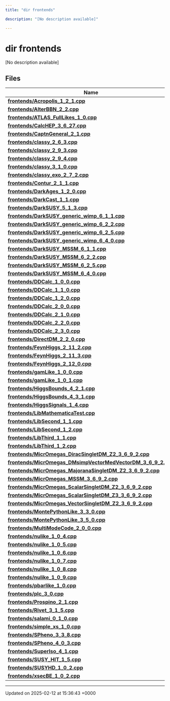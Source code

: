 ```yaml
---
title: "dir frontends"

description: "[No description available]"

---
```


# dir frontends

[No description available]

## Files

| Name           |
| -------------- |
| **[frontends/Acropolis_1_2_1.cpp](/documentation/code/files/acropolis__1__2__1_8cpp/#file-frontends-acropolis-1-2-1-cpp)**  |
| **[frontends/AlterBBN_2_2.cpp](/documentation/code/files/alterbbn__2__2_8cpp/#file-frontends-alterbbn-2-2-cpp)**  |
| **[frontends/ATLAS_FullLikes_1_0.cpp](/documentation/code/files/atlas__fulllikes__1__0_8cpp/#file-frontends-atlas-fulllikes-1-0-cpp)**  |
| **[frontends/CalcHEP_3_6_27.cpp](/documentation/code/files/calchep__3__6__27_8cpp/#file-frontends-calchep-3-6-27-cpp)**  |
| **[frontends/CaptnGeneral_2_1.cpp](/documentation/code/files/captngeneral__2__1_8cpp/#file-frontends-captngeneral-2-1-cpp)**  |
| **[frontends/classy_2_6_3.cpp](/documentation/code/files/classy__2__6__3_8cpp/#file-frontends-classy-2-6-3-cpp)**  |
| **[frontends/classy_2_9_3.cpp](/documentation/code/files/classy__2__9__3_8cpp/#file-frontends-classy-2-9-3-cpp)**  |
| **[frontends/classy_2_9_4.cpp](/documentation/code/files/classy__2__9__4_8cpp/#file-frontends-classy-2-9-4-cpp)**  |
| **[frontends/classy_3_1_0.cpp](/documentation/code/files/classy__3__1__0_8cpp/#file-frontends-classy-3-1-0-cpp)**  |
| **[frontends/classy_exo_2_7_2.cpp](/documentation/code/files/classy__exo__2__7__2_8cpp/#file-frontends-classy-exo-2-7-2-cpp)**  |
| **[frontends/Contur_2_1_1.cpp](/documentation/code/files/contur__2__1__1_8cpp/#file-frontends-contur-2-1-1-cpp)**  |
| **[frontends/DarkAges_1_2_0.cpp](/documentation/code/files/darkages__1__2__0_8cpp/#file-frontends-darkages-1-2-0-cpp)**  |
| **[frontends/DarkCast_1_1.cpp](/documentation/code/files/darkcast__1__1_8cpp/#file-frontends-darkcast-1-1-cpp)**  |
| **[frontends/DarkSUSY_5_1_3.cpp](/documentation/code/files/darksusy__5__1__3_8cpp/#file-frontends-darksusy-5-1-3-cpp)**  |
| **[frontends/DarkSUSY_generic_wimp_6_1_1.cpp](/documentation/code/files/darksusy__generic__wimp__6__1__1_8cpp/#file-frontends-darksusy-generic-wimp-6-1-1-cpp)**  |
| **[frontends/DarkSUSY_generic_wimp_6_2_2.cpp](/documentation/code/files/darksusy__generic__wimp__6__2__2_8cpp/#file-frontends-darksusy-generic-wimp-6-2-2-cpp)**  |
| **[frontends/DarkSUSY_generic_wimp_6_2_5.cpp](/documentation/code/files/darksusy__generic__wimp__6__2__5_8cpp/#file-frontends-darksusy-generic-wimp-6-2-5-cpp)**  |
| **[frontends/DarkSUSY_generic_wimp_6_4_0.cpp](/documentation/code/files/darksusy__generic__wimp__6__4__0_8cpp/#file-frontends-darksusy-generic-wimp-6-4-0-cpp)**  |
| **[frontends/DarkSUSY_MSSM_6_1_1.cpp](/documentation/code/files/darksusy__mssm__6__1__1_8cpp/#file-frontends-darksusy-mssm-6-1-1-cpp)**  |
| **[frontends/DarkSUSY_MSSM_6_2_2.cpp](/documentation/code/files/darksusy__mssm__6__2__2_8cpp/#file-frontends-darksusy-mssm-6-2-2-cpp)**  |
| **[frontends/DarkSUSY_MSSM_6_2_5.cpp](/documentation/code/files/darksusy__mssm__6__2__5_8cpp/#file-frontends-darksusy-mssm-6-2-5-cpp)**  |
| **[frontends/DarkSUSY_MSSM_6_4_0.cpp](/documentation/code/files/darksusy__mssm__6__4__0_8cpp/#file-frontends-darksusy-mssm-6-4-0-cpp)**  |
| **[frontends/DDCalc_1_0_0.cpp](/documentation/code/files/ddcalc__1__0__0_8cpp/#file-frontends-ddcalc-1-0-0-cpp)**  |
| **[frontends/DDCalc_1_1_0.cpp](/documentation/code/files/ddcalc__1__1__0_8cpp/#file-frontends-ddcalc-1-1-0-cpp)**  |
| **[frontends/DDCalc_1_2_0.cpp](/documentation/code/files/ddcalc__1__2__0_8cpp/#file-frontends-ddcalc-1-2-0-cpp)**  |
| **[frontends/DDCalc_2_0_0.cpp](/documentation/code/files/ddcalc__2__0__0_8cpp/#file-frontends-ddcalc-2-0-0-cpp)**  |
| **[frontends/DDCalc_2_1_0.cpp](/documentation/code/files/ddcalc__2__1__0_8cpp/#file-frontends-ddcalc-2-1-0-cpp)**  |
| **[frontends/DDCalc_2_2_0.cpp](/documentation/code/files/ddcalc__2__2__0_8cpp/#file-frontends-ddcalc-2-2-0-cpp)**  |
| **[frontends/DDCalc_2_3_0.cpp](/documentation/code/files/ddcalc__2__3__0_8cpp/#file-frontends-ddcalc-2-3-0-cpp)**  |
| **[frontends/DirectDM_2_2_0.cpp](/documentation/code/files/directdm__2__2__0_8cpp/#file-frontends-directdm-2-2-0-cpp)**  |
| **[frontends/FeynHiggs_2_11_2.cpp](/documentation/code/files/feynhiggs__2__11__2_8cpp/#file-frontends-feynhiggs-2-11-2-cpp)**  |
| **[frontends/FeynHiggs_2_11_3.cpp](/documentation/code/files/feynhiggs__2__11__3_8cpp/#file-frontends-feynhiggs-2-11-3-cpp)**  |
| **[frontends/FeynHiggs_2_12_0.cpp](/documentation/code/files/feynhiggs__2__12__0_8cpp/#file-frontends-feynhiggs-2-12-0-cpp)**  |
| **[frontends/gamLike_1_0_0.cpp](/documentation/code/files/gamlike__1__0__0_8cpp/#file-frontends-gamlike-1-0-0-cpp)**  |
| **[frontends/gamLike_1_0_1.cpp](/documentation/code/files/gamlike__1__0__1_8cpp/#file-frontends-gamlike-1-0-1-cpp)**  |
| **[frontends/HiggsBounds_4_2_1.cpp](/documentation/code/files/higgsbounds__4__2__1_8cpp/#file-frontends-higgsbounds-4-2-1-cpp)**  |
| **[frontends/HiggsBounds_4_3_1.cpp](/documentation/code/files/higgsbounds__4__3__1_8cpp/#file-frontends-higgsbounds-4-3-1-cpp)**  |
| **[frontends/HiggsSignals_1_4.cpp](/documentation/code/files/higgssignals__1__4_8cpp/#file-frontends-higgssignals-1-4-cpp)**  |
| **[frontends/LibMathematicaTest.cpp](/documentation/code/files/libmathematicatest_8cpp/#file-frontends-libmathematicatest-cpp)**  |
| **[frontends/LibSecond_1_1.cpp](/documentation/code/files/libsecond__1__1_8cpp/#file-frontends-libsecond-1-1-cpp)**  |
| **[frontends/LibSecond_1_2.cpp](/documentation/code/files/libsecond__1__2_8cpp/#file-frontends-libsecond-1-2-cpp)**  |
| **[frontends/LibThird_1_1.cpp](/documentation/code/files/libthird__1__1_8cpp/#file-frontends-libthird-1-1-cpp)**  |
| **[frontends/LibThird_1_2.cpp](/documentation/code/files/libthird__1__2_8cpp/#file-frontends-libthird-1-2-cpp)**  |
| **[frontends/MicrOmegas_DiracSingletDM_Z2_3_6_9_2.cpp](/documentation/code/files/micromegas__diracsingletdm__z2__3__6__9__2_8cpp/#file-frontends-micromegas-diracsingletdm-z2-3-6-9-2-cpp)**  |
| **[frontends/MicrOmegas_DMsimpVectorMedVectorDM_3_6_9_2.cpp](/documentation/code/files/micromegas__dmsimpvectormedvectordm__3__6__9__2_8cpp/#file-frontends-micromegas-dmsimpvectormedvectordm-3-6-9-2-cpp)**  |
| **[frontends/MicrOmegas_MajoranaSingletDM_Z2_3_6_9_2.cpp](/documentation/code/files/micromegas__majoranasingletdm__z2__3__6__9__2_8cpp/#file-frontends-micromegas-majoranasingletdm-z2-3-6-9-2-cpp)**  |
| **[frontends/MicrOmegas_MSSM_3_6_9_2.cpp](/documentation/code/files/micromegas__mssm__3__6__9__2_8cpp/#file-frontends-micromegas-mssm-3-6-9-2-cpp)**  |
| **[frontends/MicrOmegas_ScalarSingletDM_Z2_3_6_9_2.cpp](/documentation/code/files/micromegas__scalarsingletdm__z2__3__6__9__2_8cpp/#file-frontends-micromegas-scalarsingletdm-z2-3-6-9-2-cpp)**  |
| **[frontends/MicrOmegas_ScalarSingletDM_Z3_3_6_9_2.cpp](/documentation/code/files/micromegas__scalarsingletdm__z3__3__6__9__2_8cpp/#file-frontends-micromegas-scalarsingletdm-z3-3-6-9-2-cpp)**  |
| **[frontends/MicrOmegas_VectorSingletDM_Z2_3_6_9_2.cpp](/documentation/code/files/micromegas__vectorsingletdm__z2__3__6__9__2_8cpp/#file-frontends-micromegas-vectorsingletdm-z2-3-6-9-2-cpp)**  |
| **[frontends/MontePythonLike_3_3_0.cpp](/documentation/code/files/montepythonlike__3__3__0_8cpp/#file-frontends-montepythonlike-3-3-0-cpp)**  |
| **[frontends/MontePythonLike_3_5_0.cpp](/documentation/code/files/montepythonlike__3__5__0_8cpp/#file-frontends-montepythonlike-3-5-0-cpp)**  |
| **[frontends/MultiModeCode_2_0_0.cpp](/documentation/code/files/multimodecode__2__0__0_8cpp/#file-frontends-multimodecode-2-0-0-cpp)**  |
| **[frontends/nulike_1_0_4.cpp](/documentation/code/files/nulike__1__0__4_8cpp/#file-frontends-nulike-1-0-4-cpp)**  |
| **[frontends/nulike_1_0_5.cpp](/documentation/code/files/nulike__1__0__5_8cpp/#file-frontends-nulike-1-0-5-cpp)**  |
| **[frontends/nulike_1_0_6.cpp](/documentation/code/files/nulike__1__0__6_8cpp/#file-frontends-nulike-1-0-6-cpp)**  |
| **[frontends/nulike_1_0_7.cpp](/documentation/code/files/nulike__1__0__7_8cpp/#file-frontends-nulike-1-0-7-cpp)**  |
| **[frontends/nulike_1_0_8.cpp](/documentation/code/files/nulike__1__0__8_8cpp/#file-frontends-nulike-1-0-8-cpp)**  |
| **[frontends/nulike_1_0_9.cpp](/documentation/code/files/nulike__1__0__9_8cpp/#file-frontends-nulike-1-0-9-cpp)**  |
| **[frontends/pbarlike_1_0.cpp](/documentation/code/files/pbarlike__1__0_8cpp/#file-frontends-pbarlike-1-0-cpp)**  |
| **[frontends/plc_3_0.cpp](/documentation/code/files/plc__3__0_8cpp/#file-frontends-plc-3-0-cpp)**  |
| **[frontends/Prospino_2_1.cpp](/documentation/code/files/prospino__2__1_8cpp/#file-frontends-prospino-2-1-cpp)**  |
| **[frontends/Rivet_3_1_5.cpp](/documentation/code/files/rivet__3__1__5_8cpp/#file-frontends-rivet-3-1-5-cpp)**  |
| **[frontends/salami_0_1_0.cpp](/documentation/code/files/salami__0__1__0_8cpp/#file-frontends-salami-0-1-0-cpp)**  |
| **[frontends/simple_xs_1_0.cpp](/documentation/code/files/simple__xs__1__0_8cpp/#file-frontends-simple-xs-1-0-cpp)**  |
| **[frontends/SPheno_3_3_8.cpp](/documentation/code/files/spheno__3__3__8_8cpp/#file-frontends-spheno-3-3-8-cpp)**  |
| **[frontends/SPheno_4_0_3.cpp](/documentation/code/files/spheno__4__0__3_8cpp/#file-frontends-spheno-4-0-3-cpp)**  |
| **[frontends/SuperIso_4_1.cpp](/documentation/code/files/superiso__4__1_8cpp/#file-frontends-superiso-4-1-cpp)**  |
| **[frontends/SUSY_HIT_1_5.cpp](/documentation/code/files/susy__hit__1__5_8cpp/#file-frontends-susy-hit-1-5-cpp)**  |
| **[frontends/SUSYHD_1_0_2.cpp](/documentation/code/files/susyhd__1__0__2_8cpp/#file-frontends-susyhd-1-0-2-cpp)**  |
| **[frontends/xsecBE_1_0_2.cpp](/documentation/code/files/xsecbe__1__0__2_8cpp/#file-frontends-xsecbe-1-0-2-cpp)**  |






-------------------------------

Updated on 2025-02-12 at 15:36:43 +0000
